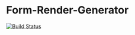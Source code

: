 # Form-Render-Generator

[![Build Status](https://travis-ci.org/mushroomlb/form-render-generator.svg?branch=master)](https://travis-ci.org/mushroomlb/form-render-generator)